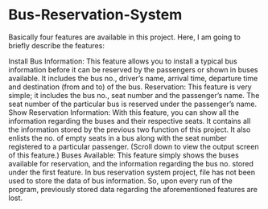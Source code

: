 # Bus-Reservation-System
Basically four features are available in this project. Here, I am going to briefly describe the features:

Install Bus Information:
This feature allows you to install a typical bus information before it can be reserved by the passengers or shown in buses available. It includes the bus no., driver’s name, arrival time, departure time and destination (from and to) of the bus.
Reservation:
This feature is very simple; it includes the bus no., seat number and the passenger’s name. The seat number of the particular bus is reserved under the passenger’s name.
Show Reservation Information:
With this feature, you can show all the information regarding the buses and their respective seats. It contains all the information stored by the previous two function of this project. It also enlists the no. of empty seats in a bus along with the seat number registered to a particular passenger. (Scroll down to view the output screen of this feature.)
Buses Available:
This feature simply shows the buses available for reservation, and the information regarding the bus no. stored under the first feature.
In bus reservation system project, file has not been used to store the data of bus information. So, upon every run of the program, previously stored data regarding the aforementioned features are lost.
